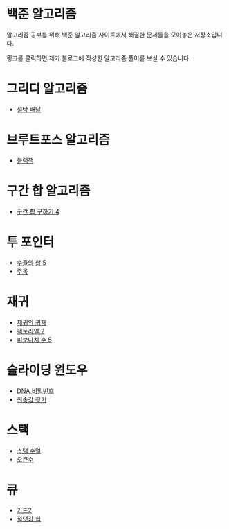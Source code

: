 # 백준 알고리즘
알고리즘 공부를 위해 백준 알고리즘 사이트에서 해결한 문제들을 모아놓은 저장소입니다.

링크를 클릭하면 제가 블로그에 작성한 알고리즘 풀이를 보실 수 있습니다.
#
# 그리디 알고리즘
+ [설탕 배달](https://itknowledgewarehouse.tistory.com/197)

#
# 브루트포스 알고리즘
+ [블랙잭](https://itknowledgewarehouse.tistory.com/237)

#
# 구간 합 알고리즘
+ [구간 합 구하기 4](https://itknowledgewarehouse.tistory.com/263)

#
# 투 포인터
+ [수들의 합 5](https://itknowledgewarehouse.tistory.com/270)
+ [주몽](https://itknowledgewarehouse.tistory.com/273)
#
# 재귀
+ [재귀의 귀재](https://itknowledgewarehouse.tistory.com/272)
+ [팩토리얼 2](https://itknowledgewarehouse.tistory.com/275)
+ [피보나치 수 5](https://itknowledgewarehouse.tistory.com/276)
#

# 슬라이딩 윈도우
+ [DNA 비밀번호](https://itknowledgewarehouse.tistory.com/280)
+ [최솟값 찾기](https://itknowledgewarehouse.tistory.com/295)
#

# 스택
+ [스택 수열](https://itknowledgewarehouse.tistory.com/296)
+ [오큰수](https://itknowledgewarehouse.tistory.com/297)
#

# 큐
+ [카드2](https://itknowledgewarehouse.tistory.com/299)
+ [절댓값 힙](https://itknowledgewarehouse.tistory.com/300)
#
